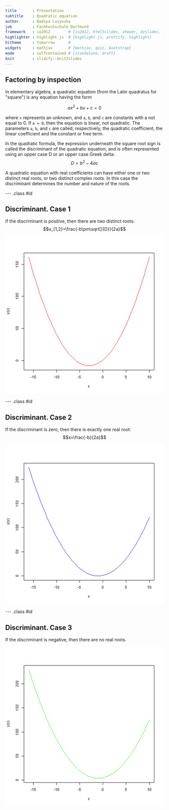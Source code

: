 ```yaml
---
title       : Presentation
subtitle    : Quadratic equation
author      : Nadiya Lozynska
job         : Fachhochschule Dortmund
framework   : io2012        # {io2012, html5slides, shower, dzslides, ...}
highlighter : highlight.js  # {highlight.js, prettify, highlight}
hitheme     : tomorrow      # 
widgets     : mathjax       # {mathjax, quiz, bootstrap}
mode        : selfcontained # {standalone, draft}
knit        : slidify::knit2slides
---
```


## Factoring by inspection

In elementary algebra, a quadratic equation (from the Latin quadratus for "square") is any equation having the form

$$ax^2+bx+c=0$$

where `x` represents an unknown, and `a`, `b`, and `c` are constants with a not equal to 0. If `a = 0`, then the equation is linear, not quadratic. The parameters `a`, `b`, and `c` are called, respectively, the quadratic coefficient, the linear coefficient and the constant or free term.


In the quadratic formula, the expression underneath the square root sign is called the discriminant of the quadratic equation, and is often represented using an upper case D or an upper case Greek delta:
$$D=b^2-4ac$$

A quadratic equation with real coefficients can have either one or two distinct real roots, or two distinct complex roots. In this case the discriminant determines the number and nature of the roots.

--- .class #id 

## Discriminant. Case 1
If the discriminant is positive, then there are two distinct roots:
$$x_{1,2}=\frac{-b\pm\sqrt[]{D}}{2a}$$
![plot of chunk unnamed-chunk-1](assets/fig/unnamed-chunk-1.png) 

--- .class #id 

## Discriminant. Case 2

If the discriminant is zero, then there is exactly one real root:
$$x=\frac{-b}{2a}$$

![plot of chunk unnamed-chunk-2](assets/fig/unnamed-chunk-2.png) 

--- .class #id 

## Discriminant. Case 3

If the discriminant is negative, then there are no real roots.

![plot of chunk unnamed-chunk-3](assets/fig/unnamed-chunk-3.png) 
